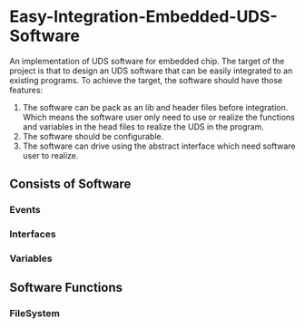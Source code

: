# Easy-Integration-Embedded-UDS-Software
An implementation of UDS software for embedded chip.
The target of the project is that to design an UDS software that can be easily integrated to an existing programs.
To achieve the target, the software should have those features:
1. The software can be pack as an lib and header files before integration. Which means the software user only need to use or realize the functions and variables in the head files to realize the UDS in the program.
2. The software should be configurable.
3. The software can drive using the abstract interface which need software user to realize.

## Consists of Software
### Events
### Interfaces
### Variables
## Software Functions
### FileSystem
